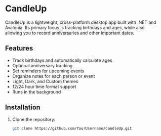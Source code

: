 # CandleUp

CandleUp is a lightweight, cross-platform desktop app built with .NET and Avalonia. Its primary focus is tracking birthdays and ages, while also allowing you to record anniversaries and other important dates.

## Features
- Track birthdays and automatically calculate ages
- Optional anniversary tracking
- Set reminders for upcoming events
- Organize notes for each person or event
- Light, Dark, and Custom themes
- 12/24 hour time format support
- Runs in the background

## Installation
1. Clone the repository:
   ```bash
   git clone https://github.com/YourUsername/CandleUp.git

